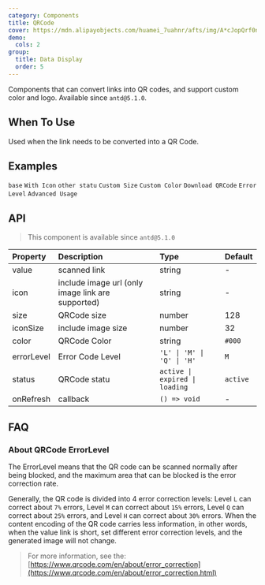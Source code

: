 ```yaml
---
category: Components
title: QRCode
cover: https://mdn.alipayobjects.com/huamei_7uahnr/afts/img/A*cJopQrf0ncwAAAAAAAAAAAAADrJ8AQ/original
demo:
  cols: 2
group:
  title: Data Display
  order: 5
---
```


Components that can convert links into QR codes, and support custom color and logo. Available since `antd@5.1.0`.

<Alert message="If the QR code cannot be scanned for identification, it may be because the link address is too long, which leads to too dense pixels. You can configure the QR code to be larger through `size`, or shorten the link through short link services."></Alert>

## When To Use

Used when the link needs to be converted into a QR Code.

## Examples

<!-- prettier-ignore -->
<code src="./demo/base.tsx">base</code>
<code src="./demo/icon.tsx">With Icon</code>
<code src="./demo/status.tsx">other statu</code>
<code src="./demo/customSize.tsx">Custom Size</code>
<code src="./demo/customColor.tsx">Custom Color</code>
<code src="./demo/download.tsx">Download QRCode</code>
<code src="./demo/errorlevel.tsx">Error Level</code>
<code src="./demo/Popover.tsx">Advanced Usage</code>

## API

> This component is available since `antd@5.1.0`

| Property | Description | Type | Default |
| :-- | :-- | :-- | :-- |
| value | scanned link | string | - |
| icon | include image url (only image link are supported) | string | - |
| size | QRCode size | number | 128 |
| iconSize | include image size | number | 32 |
| color | QRCode Color | string | `#000` |
| errorLevel | Error Code Level | `'L' \| 'M' \| 'Q' \| 'H' ` | `M` |
| status | QRCode statu | `active \| expired \| loading ` | `active` |
| onRefresh | callback | `() => void` | - |

## FAQ

### About QRCode ErrorLevel

The ErrorLevel means that the QR code can be scanned normally after being blocked, and the maximum area that can be blocked is the error correction rate.

Generally, the QR code is divided into 4 error correction levels: Level `L` can correct about `7%` errors, Level `M` can correct about `15%` errors, Level `Q` can correct about `25%` errors, and Level `H` can correct about `30%` errors. When the content encoding of the QR code carries less information, in other words, when the value link is short, set different error correction levels, and the generated image will not change.

> For more information, see the: [https://www.qrcode.com/en/about/error_correction](https://www.qrcode.com/en/about/error_correction.html)

